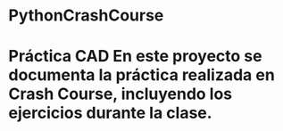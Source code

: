 # PythonCrashCourse
# Práctica CAD En este proyecto se documenta la práctica realizada en Crash Course, incluyendo los ejercicios durante la clase.  